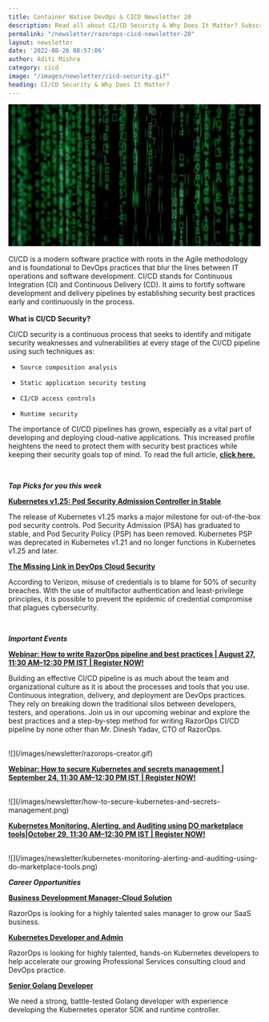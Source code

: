 ```yaml
---
title: Container Native DevOps & CICD Newsletter 20
description: Read all about CI/CD Security & Why Does It Matter? Subscribe to get the latest updates on container-native & DevOps news here.
permalink: "/newsletter/razorops-cicd-newsletter-20"
layout: newsletter
date: '2022-08-26 08:57:06'
author: Aditi Mishra
category: cicd
image: "/images/newsletter/cicd-security.gif"
heading: CI/CD Security & Why Does It Matter?
---
```


![](/images/newsletter/cicd-security.gif)
<br>

CI/CD is a modern software practice with roots in the Agile methodology and is foundational to DevOps practices that blur the lines between IT operations and software development. CI/CD stands for Continuous Integration (CI) and Continuous Delivery (CD). It aims to fortify software development and delivery pipelines by establishing security best practices early and continuously in the process.
<br>
<br>
**What is CI/CD Security?**

CI/CD security is a continuous process that seeks to identify and mitigate security weaknesses and vulnerabilities at every stage of the CI/CD pipeline using such techniques as:

*     Source composition analysis
*     Static application security testing
*     CI/CD access controls
*     Runtime security

The importance of CI/CD pipelines has grown, especially as a vital part of developing and deploying cloud-native applications. This increased profile heightens the need to protect them with security best practices while keeping their security goals top of mind. To read the full article, <a href="https://securityboulevard.com/2022/08/what-is-ci-cd-security-why-does-it-matter/" target="_blank"><b>click here.</b></a>

<br>

***Top Picks for you this week***

<a href="https://kubernetes.io/blog/2022/08/25/pod-security-admission-stable/" target="_blank"><b>Kubernetes v1.25: Pod Security Admission Controller in Stable</b></a>

The release of Kubernetes v1.25 marks a major milestone for out-of-the-box pod security controls. Pod Security Admission (PSA) has graduated to stable, and Pod Security Policy (PSP) has been removed. Kubernetes PSP was deprecated in Kubernetes v1.21 and no longer functions in Kubernetes v1.25 and later.

<a href="https://devops.com/the-missing-link-in-devops-cloud-security/" target="_blank"><b>The Missing Link in DevOps Cloud Security</b></a>

According to Verizon, misuse of credentials is to blame for 50% of security breaches. With the use of multifactor authentication and least-privilege principles, it is possible to prevent the epidemic of credential compromise that plagues cybersecurity.

<br>

***Important Events***

<a href="https://bit.ly/3BE1gT0" target="_blank"><b>Webinar: How to write RazorOps pipeline and best practices | August 27, 11:30 AM–12:30 PM IST | Register NOW!</b></a>

Building an effective CI/CD pipeline is as much about the team and organizational culture as it is about the processes and tools that you use. Continuous integration, delivery, and deployment are DevOps practices. They rely on breaking down the traditional silos between developers, testers, and operations. Join us in our upcoming webinar and explore the best practices and a step-by-step method for writing RazorOps CI/CD pipeline by none other than Mr. Dinesh Yadav, CTO of RazorOps. 

<br>
![](/images/newsletter/razorops-creator.gif)
<br>

<a href="https://bit.ly/3oY6QrX" target="_blank"><b>Webinar: How to secure Kubernetes and secrets management | September 24, 11:30 AM–12:30 PM IST | Register NOW!</b></a>

<br>
![](/images/newsletter/how-to-secure-kubernetes-and-secrets-management.png)
<br>

<a href="https://razorops.com/webinars/kubernetes-monitoring-alerting-and-auditing-using-do-marketplace-tools/" target="_blank"><b>Kubernetes Monitoring, Alerting, and Auditing using DO marketplace tools|October 29, 11:30 AM–12:30 PM IST | Register NOW!</b></a>

<br>
![](/images/newsletter/kubernetes-monitoring-alerting-and-auditing-using-do-marketplace-tools.png)
<br>


***Career Opportunities***

<p><b><a href="https://bit.ly/3oXs5dr" target="_blank">Business Development Manager-Cloud Solution</a></b></p>

RazorOps is looking for a highly talented sales manager to grow our SaaS business.

<p><b><a href="https://bit.ly/3zDg4jf" target="_blank">Kubernetes Developer and Admin</a></b></p>

RazorOps is looking for highly talented, hands-on Kubernetes developers to help accelerate our growing Professional Services consulting cloud and DevOps practice.

<p><b><a href="https://bit.ly/3PPjfKn" target="_blank">Senior Golang Developer</a></b></p>

We need a strong, battle-tested Golang developer with experience developing the Kubernetes operator SDK and runtime controller.
